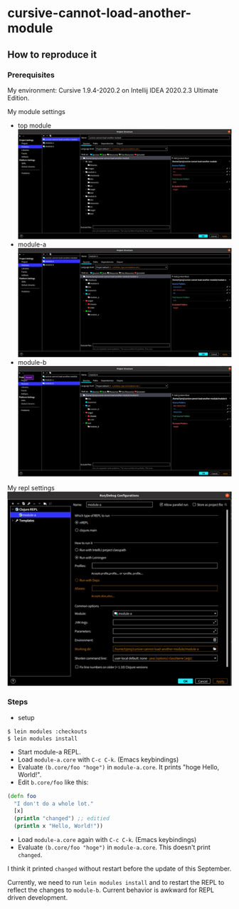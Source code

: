 # cursive-cannot-load-another-module

## How to reproduce it

### Prerequisites
My environment: Cursive 1.9.4-2020.2 on Intellij IDEA 2020.2.3 Ultimate Edition.

My module settings
- top module
![top-module](images/top-module.png)
- module-a
![module-a](images/module-a.png)
- module-b
![module-b](images/module-b.png)

My repl settings
![REPL](images/REPL.png)

### Steps
- setup
```
$ lein modules :checkouts
$ lein modules install
```
- Start module-a REPL.
- Load `module-a.core` with `C-c C-k`. (Emacs keybindings)
- Evaluate `(b.core/foo "hoge")` in `module-a.core`. It prints "hoge Hello, World!".
- Edit `b.core/foo` like this:
```clojure
(defn foo
  "I don't do a whole lot."
  [x]
  (println "changed") ;; editied
  (println x "Hello, World!"))
```
- Load `module-a.core` again with `C-c C-k`. (Emacs keybindings)
- Evaluate `(b.core/foo "hoge")` in `module-a.core`. This doesn't print `changed`.

I think it printed `changed` without restart before the update of this September.

Currently, we need to run `lein modules install` and to restart the REPL to reflect the changes to `module-b`.
Current behavior is awkward for REPL driven development.